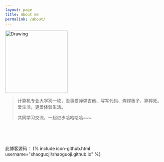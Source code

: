 ```yaml
---
layout: page
title: About me
permalink: /about/
---
```


<img src="http://img1.buy.ijinshan.com/weibo_img/2016/1/22/11/37/r1453433860323951545944.png" alt="Drawing" width="200px" />

<br/>

>计算机专业大学狗一枚，没事爱弹弹吉他、写写代码、焊焊板子、猝猝死。爱生活，更爱体验生活。
> 
>共同学习交流，一起进步哈哈哈哈~~~

<br/>
<br/>
<br/>

此博客源码： 
{% include icon-github.html username="shaoguoji/shaoguoji.github.io" %} 
